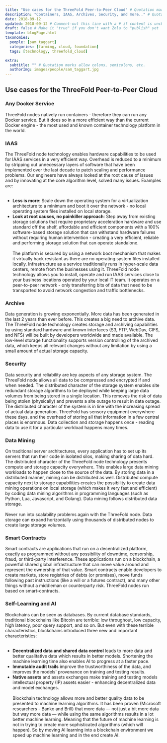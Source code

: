 ```yaml
---
title: "Use cases for the ThreeFold Peer-to-Peer Cloud" # Quotation marks allow colons, semicolons, etc.
description: "Containers, IAAS, Archives, Security, and more.." # Quotation marks allow colons, semicolons, etc.
date: 2018-09-12
updated: 2018-09-12 # Comment-out this line with a # if content is unchanged
draft: false # Make it "true" if you don't want Zola to "publish" yet
template: blogPage.html
taxonomies:
  people: [sam_taggart]
  categories: [farming, cloud, foundation]
  tags: [technology, threefold_cloud]

extra:
  subtitle: "" # Quotation marks allow colons, semicolons, etc.
  authorImg: images/people/sam_taggart.jpg
---
```


## Use cases for the ThreeFold Peer-to-Peer Cloud

### Any Docker Service

ThreeFold nodes natively run containers - therefore they can run any Docker service. But it does so in a more efficient way than the current Docker engine - the most used and known container technology platform in the world.

### IAAS

The ThreeFold node technology enables hardware capabilities to be used for IAAS services in a very efficient way. Overhead is reduced to a minimum by stripping out unnecessary layers of software that have been implemented over the last decade to patch scaling and performance problems. Our engineers have always looked at the root cause of issues and by innovating at the core algorithm level, solved many issues.
Examples are:
<br/>
<br/>

- **Less is more**: Scale down the operating system for a virtualization architecture to a minimum and boot it over the network - no local operating system files installed on local storage.
- **Look at root causes, no painkiller approach**: Step away from existing storage solutions that require proprietary acceleration hardware and use standard off the shelf, affordable and efficient components with a 100% software-based storage solution that can withstand hardware failures without requiring human intervention - creating a very efficient, reliable and performing storage solution that can operate standalone.
  <br/>
  <br/>
  The platform is secured by using a network boot mechanism that makes it virtually hack resistant as there are no operating system files installed locally. Infrastructure as a service traditionally runs in hyper-scale data centers, remote from the businesses using it. ThreeFold node technology allows you to install, operate and run IAAS services close to your business locations operated by your local IT team. It operates on a peer-to-peer network - only transferring bits of data that need to be transported to avoid network congestion and traffic bottlenecks.

### Archive

Data generation is growing exponentially. More data has been generated in the last 2 years than ever before. This creates a big need to archive data. The ThreeFold node technology creates storage and archiving capabilities by using standard hardware and known interfaces (S3, FTP, WebDav, CIFS, and NFS) will be built by developers worldwide and made available. The low-level storage functionality supports version controlling of the archived data, which keeps all relevant changes without any limitation by using a small amount of actual storage capacity.

### Security

Data security and reliability are key aspects of any storage system. The ThreeFold node allows all data to be compressed and encrypted if and when needed. The distributed character of the storage system enables site redundant storage algorithms to be deployed while keeping large data volumes from being stored in a single location. This removes the risk of data being stolen (physically) and prevents a site outage to result in data outage. The distributed character of the system is in line with the increasing spread of actual data generation. ThreeFold has sensory equipment everywhere these days, and the overhead of storing all that information in a few central places is enormous. Data collection and storage happens once - reading data to use it for a particular workload happens many times.

### Data Mining

On traditional server architectures, every application has to set up its servers that run their code in isolated silos, making sharing of data hard. The distributed character of the ThreeFold node technology presents compute and storage capacity everywhere. This enables large data mining workloads to happen close to the source of the data. By storing data in a distributed manner, mining can be distributed as well. Distributed compute capacity next to storage capabilities creates the possibility to create data mining operations on local storage (which makes it very fast and efficient) by coding data mining algorithms in programming languages (such as Python, Lua, Javascript, and Golang). Data mining follows distributed data storage.
<br/>
<br/>
Never run into scalability problems again with the ThreeFold node. Data storage can expand horizontally using thousands of distributed nodes to create large storage volumes.

### Smart Contracts

Smart contracts are applications that run on a decentralized platform, exactly as programmed without any possibility of downtime, censorship, fraud, or third-party interference. These applications run on a blockchain, a powerful shared global infrastructure that can move value around and represent the ownership of that value. Smart contracts enable developers to create markets, store registries of debts (or promises), move funds following past instructions (like a will or a futures contract), and many other things without a middleman or counterparty risk. ThreeFold nodes run based on smart-contracts.

### Self-Learning and AI

Blockchains can be seen as databases. By current database standards, traditional blockchains like Bitcoin are terrible: low throughout, low capacity, high latency, poor query support, and so on. But even with these terrible characteristics, blockchains introduced three new and important characteristics:
<br/>
<br/>

- **Decentralized data and shared data control** leads to more data and better qualitative data which results in better models. Shortening the machine learning time also enables AI to progress at a faster pace.
- **Immutable audit trails** improve the trustworthiness of the data, and improves the models' provenance on training and testing results.
- **Native assets** and assets exchanges make training and testing models intellectual property (IP) assets easier - enhancing decentralized data and model exchanges.
  <br/>
  <br/>
  Blockchain technology allows more and better quality data to be presented to machine learning algorithms. It has been proven (Microsoft researchers - Banko and Brill) that more data — not just a bit more data but way more data — while using the same algorithms results in a lot better machine learning. Meaning that the future of machine learning is not in trying to create more sophisticated algorithms (which will happen). So by moving AI learning into a blockchain environment we speed up machine learning and in the end create AI.
